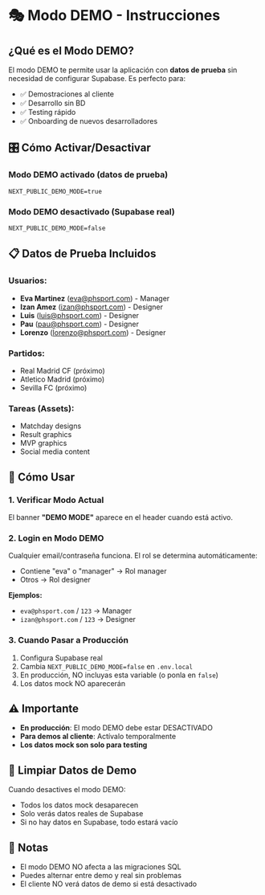 # 🎭 Modo DEMO - Instrucciones

## ¿Qué es el Modo DEMO?

El modo DEMO te permite usar la aplicación con **datos de prueba** sin necesidad de configurar Supabase. Es perfecto para:

- ✅ Demostraciones al cliente
- ✅ Desarrollo sin BD
- ✅ Testing rápido
- ✅ Onboarding de nuevos desarrolladores

## 🎛️ Cómo Activar/Desactivar

### Modo DEMO activado (datos de prueba)
```env
NEXT_PUBLIC_DEMO_MODE=true
```

### Modo DEMO desactivado (Supabase real)
```env
NEXT_PUBLIC_DEMO_MODE=false
```

## 📋 Datos de Prueba Incluidos

### Usuarios:
- **Eva Martinez** (eva@phsport.com) - Manager
- **Izan Amez** (izan@phsport.com) - Designer
- **Luis** (luis@phsport.com) - Designer
- **Pau** (pau@phsport.com) - Designer
- **Lorenzo** (lorenzo@phsport.com) - Designer

### Partidos:
- Real Madrid CF (próximo)
- Atletico Madrid (próximo)
- Sevilla FC (próximo)

### Tareas (Assets):
- Matchday designs
- Result graphics
- MVP graphics
- Social media content

## 🔧 Cómo Usar

### 1. Verificar Modo Actual

El banner **"DEMO MODE"** aparece en el header cuando está activo.

### 2. Login en Modo DEMO

Cualquier email/contraseña funciona. El rol se determina automáticamente:
- Contiene "eva" o "manager" → Rol manager
- Otros → Rol designer

**Ejemplos:**
- `eva@phsport.com` / `123` → Manager
- `izan@phsport.com` / `123` → Designer

### 3. Cuando Pasar a Producción

1. Configura Supabase real
2. Cambia `NEXT_PUBLIC_DEMO_MODE=false` en `.env.local`
3. En producción, NO incluyas esta variable (o ponla en `false`)
4. Los datos mock NO aparecerán

## ⚠️ Importante

- **En producción**: El modo DEMO debe estar DESACTIVADO
- **Para demos al cliente**: Actívalo temporalmente
- **Los datos mock son solo para testing**

## 🧹 Limpiar Datos de Demo

Cuando desactives el modo DEMO:
- Todos los datos mock desaparecen
- Solo verás datos reales de Supabase
- Si no hay datos en Supabase, todo estará vacío

## 📝 Notas

- El modo DEMO NO afecta a las migraciones SQL
- Puedes alternar entre demo y real sin problemas
- El cliente NO verá datos de demo si está desactivado


